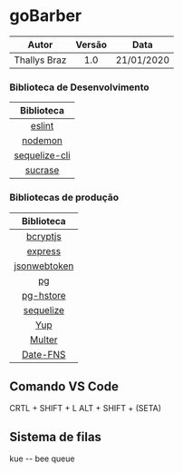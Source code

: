 # goBarber

|    Autor     | Versão |    Data    |
| :----------: | :----: | :--------: |
| Thallys Braz |  1.0   | 21/01/2020 |

### Biblioteca de Desenvolvimento

|                              Biblioteca                              |
| :------------------------------------------------------------------: |
|                    [eslint](https://eslint.org/)                     |
|                    [nodemon](https://nodemon.io/)                    |
| [sequelize-cli](https://sequelize.org/master/manual/migrations.html) |
|           [sucrase](https://www.npmjs.com/package/sucrase)           |

### Bibliotecas de produção

|                         Biblioteca                         |
| :--------------------------------------------------------: |
|     [bcryptjs](https://www.npmjs.com/package/bcryptjs)     |
|          [express](https://expressjs.com/pt-br/)           |
| [jsonwebtoken](https://www.npmjs.com/package/jsonwebtoken) |
|           [pg](https://www.npmjs.com/package/pg)           |
|    [pg-hstore](https://www.npmjs.com/package/pg-hstore)    |
|            [sequelize](https://sequelize.org/)             |
|          [Yup](https://www.npmjs.com/package/yup)          |
|       [Multer](https://www.npmjs.com/package/multer)       |
|     [Date-FNS](https://www.npmjs.com/package/date-fns)     |

## Comando VS Code

CRTL + SHIFT + L
ALT + SHIFT + (SETA)

## Sistema de filas

kue -- bee queue
